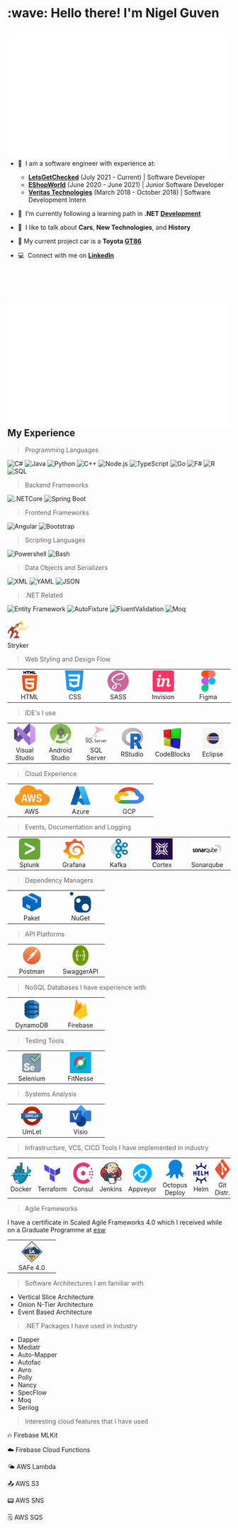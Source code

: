 <h1 align="left" id="macropower-title">:wave: Hello there! I'm Nigel Guven</h1>

<p>
<a href="https://github.com/Nigel-Guven/Nigel-Guven/blob/main/src/workflow/generated/overview.svg">
        <img src="src/workflow/generated/overview.svg" alt="nigels" align="right"/>
</a>
</p>

<p>

- :speech_balloon: &nbsp;I am a software engineer with experience at:
  - **[LetsGetChecked](https://www.letsgetchecked.com/)** (July 2021 - Current) | Software Developer 
  - **[EShopWorld](https://esw.com/)** (June 2020 - June 2021) | Junior Software Developer
  - **[Veritas Technologies](https://www.veritas.com/)** (March 2018 - October 2018) | Software Development Intern 

- :seedling: &nbsp;I’m currently following a learning path in **.NET [Development]**  

- :speech_balloon: &nbsp;I like to talk about **Cars**, **New Technologies**, and **History**  

- :car: My current project car is a **Toyota [GT86]**  

- :computer: &nbsp;Connect with me on **[LinkedIn]**  

<br><br><br>  
</p>   


<a href="https://github.com/Nigel-Guven/Nigel-Guven/blob/main/src/workflow/generated/languages.svg">
        <img src="src/workflow/generated/languages.svg" alt="nigels" align="right"/>
</a>

<h2 align="left" id="macropower-tech">My Experience</h2>

<!---###############################################################################-->

> Programming Languages

![C#](https://img.shields.io/badge/-C%23-239120?style=flat&logo=c-sharp&logoColor=white)
![Java](https://img.shields.io/badge/-Java-007396?style=flat&logo=java&logoColor=white)
![Python](https://img.shields.io/badge/-Python-3776AB?style=flat&logo=python&logoColor=white)
![C++](https://img.shields.io/badge/-C%2B%2B-00599C?style=flat&logo=c%2B%2B&logoColor=white)
![Node.js](https://img.shields.io/badge/-Node.js-339933?style=flat&logo=node.js&logoColor=white)
![TypeScript](https://img.shields.io/badge/-TypeScript-3178C6?style=flat&logo=typescript&logoColor=white)
![Go](https://img.shields.io/badge/-Go-00ADD8?style=flat&logo=go&logoColor=white)
![F#](https://img.shields.io/badge/-F%23-B845FC?style=flat&logo=fsharp&logoColor=white)
![R](https://img.shields.io/badge/-R-276DC3?style=flat&logo=r&logoColor=white)
![SQL](https://img.shields.io/badge/-SQL-4479A1?style=flat&logo=sql-server&logoColor=white)

<!---###############################################################################-->

> Backend Frameworks

![.NETCore](https://img.shields.io/badge/-.NETCore-512BD4?style=flat&logo=dotnet&logoColor=white)
![Spring Boot](https://img.shields.io/badge/-Spring%20Boot-6DB33F?style=flat&logo=springboot&logoColor=white)

<!---###############################################################################-->

> Frontend Frameworks

![Angular](https://img.shields.io/badge/-Angular-DD0031?style=flat&logo=angular&logoColor=white)
![Bootstrap](https://img.shields.io/badge/-Bootstrap-563D7C?style=flat&logo=bootstrap&logoColor=white)

<!---###############################################################################-->

> Scripting Languages

![Powershell](https://img.shields.io/badge/-PowerShell-512BD4?style=flat&logo=powershell&logoColor=white)
![Bash](https://img.shields.io/badge/-Bash-4EAA25?style=flat&logo=gnubash&logoColor=white)

<!---###############################################################################-->

> Data Objects and Serializers

![XML](https://img.shields.io/badge/-XML-000000?style=flat&logo=xml&logoColor=white)
![YAML](https://img.shields.io/badge/-YAML-CB171E?style=flat&logo=yaml&logoColor=white)
![JSON](https://img.shields.io/badge/-JSON-000000?style=flat&logo=json&logoColor=white)

<!---###############################################################################-->

> .NET Related

![Entity Framework](https://img.shields.io/badge/-Entity%20Framework-512BD4?style=flat&logo=dot-net&logoColor=white)
![AutoFixture](https://img.shields.io/badge/-AutoFixture-333333?style=flat&logo=nuget&logoColor=white)
![FluentValidation](https://img.shields.io/badge/-FluentValidation-DD6D00?style=flat&logo=nuget&logoColor=white)
![Moq](https://img.shields.io/badge/-Moq-E1825B?style=flat&logo=nuget&logoColor=white)

<td align="center" width="96">
<a href="#nigel-guven">
<img src="./src/img/stryker.svg" width="48" height="48" alt="stryker" />
</a>
<br>Stryker
</td>

</tr>
</table>

<!---###############################################################################-->

> Web Styling and Design Flow

<table>
<tr>
        
<td align="center" width="96">
<a href="#nigel-guven">
<img src="./src/img/html.png" width="48" height="48" alt="HTML" />
</a>
<br>HTML
</td>

<td align="center" width="96">
<a href="#nigel-guven">
<img src="./src/img/css.png" width="48" height="48" alt="CSS" />
</a>
<br>&nbsp;CSS
</td>

<td align="center" width="96">
<a href="#nigel-guven">
<img src="./src/img/sass.png" width="48" height="48" alt="SASS" />
</a>
<br>SASS
</td>
        
<td align="center" width="96">
<a href="#nigel-guven">
<img src="./src/img/invision.png" width="48" height="48" alt="Invision" />
</a>
<br>Invision
</td>

<td align="center" width="96">
<a href="#nigel-guven">
<img src="./src/img/figma.png" width="48" height="48" alt="Figma" />
</a>
<br>Figma
</td>
        
</tr>
</table>
        
<!---###############################################################################-->

> IDE's I use

<table>
<tr>
        
<td align="center" width="96">
<a href="#nigel-guven">
<img src="./src/img/vs.png" width="48" height="48" alt="Visual Studio" />
</a>
<br>Visual Studio
</td>

<td align="center" width="96">
<a href="#nigel-guven">
<img src="./src/img/android_studio.png" width="48" height="48" alt="AndroidStudio" />
</a>
<br>Android Studio
</td>

<td align="center" width="96">
<a href="#nigel-guven">
<img src="./src/img/sqlserver.png" width="48" height="48" alt="SQLServer" />
</a>
<br>SQL Server
</td>

<td align="center" width="96">
<a href="#nigel-guven">
<img src="./src/img/r.jpg" width="48" height="48" alt="RStudio" />
</a>
<br>RStudio
</td>
<td align="center" width="96">
<a href="#nigel-guven">
<img src="./src/img/codeblocks.png" width="48" height="48" alt="CodeBlocks" />
</a>
<br>CodeBlocks
</td>
<td align="center" width="96">
<a href="#nigel-guven">
<img src="./src/img/eclipse-ide.png" width="48" height="48" alt="Eclipse" />
</a>
<br>Eclipse
</td>
        
</tr>
</table>

<!---###############################################################################-->

> Cloud Experience

<table>
<tr>
        
<td align="center" width="96">
<a href="#nigel-guven">
<img src="./src/img/aws.png" width="85" height="48" alt="AWS" />
</a>
<br>AWS
</td>

<td align="center" width="96">
<a href="#nigel-guven">
<img src="./src/img/azure.png" width="48" height="48" alt="Azure" />
</a>
<br>Azure
</td>

<td align="center" width="96">
<a href="#nigel-guven">
<img src="./src/img/gcp.png" width="70" height="48" alt="gcp" />
</a>
<br>GCP
</td>
        
</tr>
</table>

<!---###############################################################################-->

> Events, Documentation and Logging

<table>
<tr>
        
<td align="center" width="96">
<a href="#nigel-guven">
<img src="./src/img/splunk.png" width="48" height="48" alt="Splunk" />
</a>
<br>Splunk
</td>

<td align="center" width="96">
<a href="#nigel-guven">
<img src="./src/img/grafana.svg" width="48" height="48" alt="Grafana" />
</a>
<br>Grafana
</td>

<td align="center" width="96">
<a href="#nigel-guven">
<img src="./src/img/kafka-icon.jpg" width="48" height="48" alt="kafka" />
</a>
<br>Kafka
</td>

<td align="center" width="96">
<a href="#nigel-guven">
<img src="./src/img/cortex.png" width="48" height="48" alt="cortex" />
</a>
<br>Cortex
</td>

<td align="center" width="96">
<a href="#nigel-guven">
<img src="./src/img/sonar.png" width="70" height="48" alt="sonarqube" />
</a>
<br>Sonarqube
</td>
        
</tr>
</table>

<!---###############################################################################-->

> Dependency Managers

<table>
<tr>
        
<td align="center" width="96">
<a href="#nigel-guven">
<img src="./src/img/paket.png" width="48" height="48" alt="Paket" />
</a>
<br>Paket
</td>

<td align="center" width="96">
<a href="#nigel-guven">
<img src="./src/img/nuget.png" width="48" height="48" alt="Nuget" />
</a>
<br>NuGet
</td>
        
</tr>
</table>

<!---###############################################################################-->

> API Platforms

<table>
<tr>
        
<td align="center" width="96">
<a href="#nigel-guven">
<img src="./src/img/postman.png" width="48" height="48" alt="Postman" />
</a>
<br>Postman
</td>

<td align="center" width="96">
<a href="#nigel-guven">
<img src="./src/img/swagger.png" width="48" height="48" alt="Swagger" />
</a>
<br>SwaggerAPI
</td>
        
</tr>
</table>

<!---###############################################################################-->

> NoSQL Databases I have experience with

<table>
<tr>
        
<td align="center" width="96">
<a href="#nigel-guven">
<img src="./src/img/DynamoDB.png" width="48" height="48" alt="dynamo" />
</a>
<br>DynamoDB
</td>

<td align="center" width="96">
<a href="#nigel-guven">
<img src="./src/img/firebase.png" width="48" height="48" alt="Firebase" />
</a>
<br>Firebase
</td>
        
</tr>
</table>

<!---###############################################################################-->

> Testing Tools

<table>
<tr>
        
<td align="center" width="96">
<a href="#nigel-guven">
<img src="./src/img/selenium-test-automation.png" width="48" height="48" alt="selenium" />
</a>
<br>Selenium
</td>

<td align="center" width="96">
<a href="#nigel-guven">
<img src="./src/img/fitnesse.jpg" width="48" height="48" alt="FitNesse" />
</a>
<br>FitNesse
</td>
        
</tr>
</table>

<!---###############################################################################-->

> Systems Analysis

<table>
<tr>
        
<td align="center" width="96">
<a href="#nigel-guven">
<img src="./src/img/umlet.png" width="48" height="48" alt="UmLet" />
</a>
<br>UmLet
</td>

<td align="center" width="96">
<a href="#nigel-guven">
<img src="./src/img/visio.png" width="48" height="48" alt="Visio" />
</a>
<br>Visio
</td>
        
</tr>
</table>

<!---###############################################################################-->

> Infrastructure, VCS, CICD Tools I have implemented in industry

<table>
<tr>
        
<td align="center" width="96">
<a href="#nigel-guven">
<img src="./src/img/docker.png" width="48" height="48" alt="Docker" />
</a>
<br>Docker
</td>

<td align="center" width="96">
<a href="#nigel-guven">
<img src="./src/img/terraform.png" width="48" height="48" alt="Terraform" />
</a>
<br>Terraform
</td>
        
<td align="center" width="96">
<a href="#nigel-guven">
<img src="./src/img/consul.png" width="48" height="48" alt="Consul" />
</a>
<br>Consul
</td>
        
<td align="center" width="96">
<a href="#nigel-guven">
<img src="./src/img/jenkins.png" width="48" height="48" alt="Jenkins" />
</a>
<br>Jenkins
</td>

<td align="center" width="96">
<a href="#nigel-guven">
<img src="./src/img/appveyor.png" width="48" height="48" alt="Appveyor" />
</a>
<br>Appveyor
</td>

<td align="center" width="96">
<a href="#nigel-guven">
<img src="./src/img/octopus.png" width="48" height="48" alt="octopus" />
</a>
<br>Octopus Deploy
</td>

<td align="center" width="96">
<a href="#nigel-guven">
<img src="./src/img/helm.svg" width="48" height="48" alt="helm" />
</a>
<br>Helm
</td>
        
<td align="center" width="96">
<a href="#nigel-guven">
<img src="./src/img/git.png" width="48" height="48" alt="GitDistros" />
</a>
<br>Git Distr.
</td>
        
<td align="center" width="96">
<a href="#nigel-guven">
<img src="./src/img/sourcetree.svg" width="48" height="48" alt="SourceTree" />
</a>
<br>SourceTree
</td>
        
</tr>
</table>

<!---###############################################################################-->

> Agile Frameworks

I have a certificate in Scaled Agile Frameworks 4.0 which I received while on a Graduate Programme at [esw]

<table>
<tr>
        
<td align="center" width="96">
<a href="#nigel-guven">
<img src="./src/img/safe.png" width="48" height="48" alt="Safe" />
</a>
<br>SAFe 4.0
</td>
        
</tr>
</table>

<!---###############################################################################-->

> Software Architectures I am familiar with

- Vertical Slice Architecture
- Onion N-Tier Architecture
- Event Based Architecture

<!---###############################################################################-->

> .NET Packages I have used in industry

- Dapper
- Mediatr
- Auto-Mapper
- Autofac
- Avro
- Polly
- Nancy
- SpecFlow
- Moq
- Serilog

<!---###############################################################################-->
    
> Interesting cloud features that I have used

:fire: Firebase MLKit

:cloud: Firebase Cloud Functions

:sun_behind_small_cloud: AWS Lambda

:outbox_tray: AWS S3

:pager: AWS SNS

:spiral_notepad: AWS SQS

<!---###############################################################################-->

<!-- links -->

[esw]: https://esw.com/ "eShopWorld"
[linkedin]: https://www.linkedin.com/in/nigel-guven-4728aa159/ "Nigel Guven LinkedIn"
[letsgetchecked]: https://www.letsgetchecked.ie/ "LetsGetChecked IE"
[gt86]: https://www.instagram.com/p/CgrbrP0DvFR/ "Toyota GT86"
[development]: https://i.pinimg.com/564x/f4/fe/d5/f4fed5d7f5b41f56affe501563de94b6.jpg ".Net Developer Path on Pinterest"





